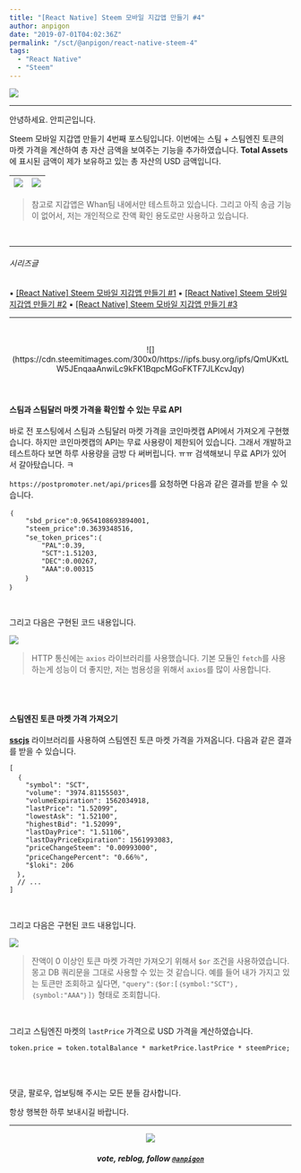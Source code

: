 ```yaml
---
title: "[React Native] Steem 모바일 지갑앱 만들기 #4"
author: anpigon
date: "2019-07-01T04:02:36Z"
permalink: "/sct/@anpigon/react-native-steem-4"
tags:
  - "React Native"
  - "Steem"
---
```

![](https://steemitimages.com/0x0/https://cdn.steemitimages.com/DQmXtBYt3kXFAhrVjuGUGa5TQrgUZ2nL8npNsg67WYqZQ57/11A557AA-ADD4-484C-AD9E-FCD37D09C38B.jpeg)
***

안녕하세요. 안피곤입니다.

Steem 모바일 지갑앱 만들기 4번째 포스팅입니다. 이번에는 스팀 + 스팀엔진 토큰의 마켓 가격을 계산하여 총 자산 금액을 보여주는 기능을 추가하였습니다. **Total Assets** 에 표시된 금액이 제가 보유하고 있는 총 자산의 USD 금액입니다.

|![](https://files.steempeak.com/file/steempeak/anpigon/NPlJ4SZZ-E18489E185B3E1848FE185B3E18485E185B5E186ABE18489E185A3E186BA202019-07-0120E1848BE185A9E1848CE185A5E186AB2011.37.14.png)|![](https://files.steempeak.com/file/steempeak/anpigon/jRf9ZiMk-E18489E185B3E1848FE185B3E18485E185B5E186ABE18489E185A3E186BA202019-07-0120E1848BE185A9E1848CE185A5E186AB2011.37.21.png)|
|-|-|

> 참고로 지갑앱은 Whan팀 내에서만 테스트하고 있습니다. 그리고 아직 송금 기능이 없어서, 저는 개인적으로 잔액 확인 용도로만 사용하고 있습니다.

<br>

***

###### 시리즈글
▪︎ [\[React Native\] Steem 모바일 지갑앱 만들기 #1](/kr/@anpigon/react-native-steem-1)
▪︎ [\[React Native\] Steem 모바일 지갑앱 만들기 #2](/kr/@anpigon/react-native-steem-2)
▪︎ [\[React Native\] Steem 모바일 지갑앱 만들기 #3](/kr/@anpigon/react-native-steem-3)

***

<br>
<br>

<center>![](https://cdn.steemitimages.com/300x0/https://ipfs.busy.org/ipfs/QmUKxtLW5JEnqaaAnwiLc9kFK1BqpcMGoFKTF7JLKcvJqy)</center>

<br>
<br>


#### 스팀과 스팀달러 마켓 가격을 확인할 수 있는 무료 API

바로 전 포스팅에서 스팀과 스팀달러 마켓 가격을 코인마켓캡 API에서 가져오게 구현했습니다. 하지만 코인마켓캡의 API는 무료 사용량이 제한되어 있습니다. 그래서 개발하고 테스트하다 보면  하루 사용량을 금방 다 써버립니다. ㅠㅠ  검색해보니 무료 API가 있어서 갈아탔습니다. ㅋ

`https://postpromoter.net/api/prices`를 요청하면 다음과 같은 결과를 받을 수 있습니다.
```
｛
	"sbd_price":0.9654108693894001,
	"steem_price":0.3639348516,
	"se_token_prices":｛
		"PAL":0.39,
		"SCT":1.51203,
		"DEC":0.00267,
		"AAA":0.00315
	｝
｝
```

<br>

그리고 다음은 구현된 코드 내용입니다.

![](https://files.steempeak.com/file/steempeak/anpigon/PozYwfdx-code.png)

>  HTTP 통신에는 `axios` 라이브러리를 사용했습니다. 기본 모듈인 `fetch`를 사용하는게 성능이 더 좋지만, 저는 범용성을 위해서 `axios`를 많이 사용합니다.


<br>
<br>

#### 스팀엔진 토큰 마켓 가격 가져오기

 [**sscjs**](https://github.com/harpagon210/sscjs) 라이브러리를 사용하여 스팀엔진 토큰 마켓 가격을 가져옵니다. 다음과 같은 결과를 받을 수 있습니다.

```
[
  ｛
    "symbol": "SCT",
    "volume": "3974.81155503",
    "volumeExpiration": 1562034918,
    "lastPrice": "1.52099",
    "lowestAsk": "1.52100",
    "highestBid": "1.52099",
    "lastDayPrice": "1.51106",
    "lastDayPriceExpiration": 1561993083,
    "priceChangeSteem": "0.00993000",
    "priceChangePercent": "0.66％",
    "$loki": 206
  ｝,
  // ...
]
```

<br>

그리고 다음은 구현된 코드 내용입니다.

![](https://files.steempeak.com/file/steempeak/anpigon/5zlEijUo-code2.png)
> 잔액이 0 이상인 토큰 마켓 가격만 가져오기 위해서 `$or` 조건을 사용하였습니다. 몽고 DB 쿼리문을 그대로 사용할 수 있는 것 같습니다. 예를 들어 내가 가지고 있는 토큰만 조회하고 싶다면, `"query":｛$or:[｛symbol:"SCT"｝,｛symbol:"AAA"｝]｝` 형태로 조회합니다.

<br>

그리고 스팀엔진 마켓의 `lastPrice` 가격으로 USD 가격을 계산하였습니다.

```
token.price = token.totalBalance * marketPrice.lastPrice * steemPrice;
```

<br>
<br>

댓글, 팔로우, 업보팅해 주시는 모든 분들 감사합니다. 

항상 행복한 하루 보내시길 바랍니다.

***

<center><img src='https://steemitimages.com/400x0/https://cdn.steemitimages.com/DQmQmWhMN6zNrLmKJRKhvSScEgWZmpb8zCeE2Gray1krbv6/BC054B6E-6F73-46D0-88E4-C88EB8167037.jpeg'><h5>vote, reblog, follow <code><a href='https://steemit.com/@anpigon'>@anpigon</a></code></h5></center>
